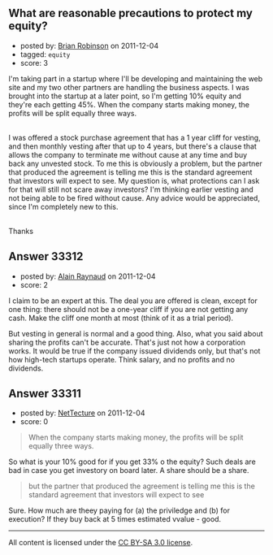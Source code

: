 ## What are reasonable precautions to protect my equity?

- posted by: [Brian Robinson](https://stackexchange.com/users/-1/14824-brian-robinson) on 2011-12-04
- tagged: `equity`
- score: 3

I'm taking part in a startup where I'll be developing and maintaining the web site and my two other partners are handling the business aspects. I was brought into the startup at a later point, so I'm getting 10% equity and they're each getting 45%. When the company starts making money, the profits will be split equally three ways.<br><br>

I was offered a stock purchase agreement that has a 1 year cliff for vesting, and then monthly vesting after that up to 4 years, but there's a clause that allows the company to terminate me without cause at any time and buy back any unvested stock. To me this is obviously a problem, but the partner that produced the agreement is telling me this is the standard agreement that investors will expect to see. My question is, what protections can I ask for that will still not scare away investors? I'm thinking earlier vesting and not being able to be fired without cause. Any advice would be appreciated, since I'm completely new to this.<br><br>

Thanks


## Answer 33312

- posted by: [Alain Raynaud](https://stackexchange.com/users/-1/502-alain-raynaud) on 2011-12-04
- score: 2

I claim to be an expert at this. The deal you are offered is clean, except for one thing: there should not be a one-year cliff if you are not getting any cash. Make the cliff one month at most (think of it as a trial period).

But vesting in general is normal and a good thing. Also, what you said about sharing the profits can't be accurate. That's just not how a corporation works. It would be true if the company issued dividends only, but that's not how high-tech startups operate. Think salary, and no profits and no dividends.


## Answer 33311

- posted by: [NetTecture](https://stackexchange.com/users/-1/3350-nettecture) on 2011-12-04
- score: 0

> When the company starts making money, the profits will be split equally three ways.

So what is your 10% good for if you get 33% o the equity? Such deals are bad in case you get investory on board later. A share should be a share.

> but the partner that produced the agreement is telling me this is the standard agreement that 
> investors will expect to see

Sure. How much are theey paying for (a) the priviledge and (b) for execution? If they buy back at 5 times estimated vvalue - good.



---

All content is licensed under the [CC BY-SA 3.0 license](https://creativecommons.org/licenses/by-sa/3.0/).
